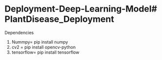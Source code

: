 # Deployment-Deep-Learning-Model# PlantDisease_Deployment
Dependencies
1. Nummpy= pip install numpy
2. cv2 = pip install opencv-python
3. tensorflow= pip install tensorflow